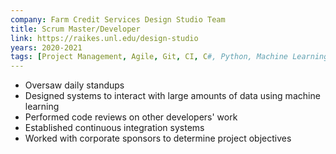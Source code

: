 ```yaml
---
company: Farm Credit Services Design Studio Team
title: Scrum Master/Developer
link: https://raikes.unl.edu/design-studio
years: 2020-2021
tags: [Project Management, Agile, Git, CI, C#, Python, Machine Learning]
---
```


* Oversaw daily standups
* Designed systems to interact with large amounts of data using machine learning
* Performed code reviews on other developers' work
* Established continuous integration systems
* Worked with corporate sponsors to determine project objectives
